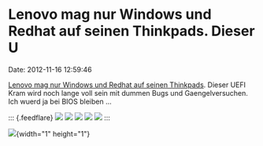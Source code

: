 Lenovo mag nur Windows und Redhat auf seinen Thinkpads. Dieser U
================================================================

Date: 2012-11-16 12:59:46

[Lenovo mag nur Windows und Redhat auf seinen
Thinkpads](http://mjg59.dreamwidth.org/20187.html). Dieser UEFI Kram
wird noch lange voll sein mit dummen Bugs und Gaengelversuchen. Ich
wuerd ja bei BIOS bleiben \...

::: {.feedflare}
[![](http://feeds.feedburner.com/~ff/FetteMama?d=yIl2AUoC8zA)](http://feeds.feedburner.com/~ff/FetteMama?a=M8gq42P7UAc:m1gLAIUqrXE:yIl2AUoC8zA)
[![](http://feeds.feedburner.com/~ff/FetteMama?i=M8gq42P7UAc:m1gLAIUqrXE:gIN9vFwOqvQ)](http://feeds.feedburner.com/~ff/FetteMama?a=M8gq42P7UAc:m1gLAIUqrXE:gIN9vFwOqvQ)
[![](http://feeds.feedburner.com/~ff/FetteMama?i=M8gq42P7UAc:m1gLAIUqrXE:V_sGLiPBpWU)](http://feeds.feedburner.com/~ff/FetteMama?a=M8gq42P7UAc:m1gLAIUqrXE:V_sGLiPBpWU)
[![](http://feeds.feedburner.com/~ff/FetteMama?d=dnMXMwOfBR0)](http://feeds.feedburner.com/~ff/FetteMama?a=M8gq42P7UAc:m1gLAIUqrXE:dnMXMwOfBR0)
[![](http://feeds.feedburner.com/~ff/FetteMama?i=M8gq42P7UAc:m1gLAIUqrXE:F7zBnMyn0Lo)](http://feeds.feedburner.com/~ff/FetteMama?a=M8gq42P7UAc:m1gLAIUqrXE:F7zBnMyn0Lo)
:::

![](http://feeds.feedburner.com/~r/FetteMama/~4/M8gq42P7UAc){width="1"
height="1"}
